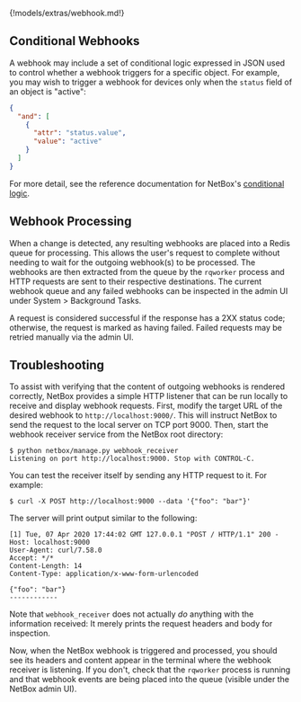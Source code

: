 {!models/extras/webhook.md!}

## Conditional Webhooks

A webhook may include a set of conditional logic expressed in JSON used to control whether a webhook triggers for a specific object. For example, you may wish to trigger a webhook for devices only when the `status` field of an object is "active":

```json
{
  "and": [
    {
      "attr": "status.value",
      "value": "active"
    }
  ]
}
```

For more detail, see the reference documentation for NetBox's [conditional logic](../reference/conditions.md).

## Webhook Processing

When a change is detected, any resulting webhooks are placed into a Redis queue for processing. This allows the user's request to complete without needing to wait for the outgoing webhook(s) to be processed. The webhooks are then extracted from the queue by the `rqworker` process and HTTP requests are sent to their respective destinations. The current webhook queue and any failed webhooks can be inspected in the admin UI under System > Background Tasks.

A request is considered successful if the response has a 2XX status code; otherwise, the request is marked as having failed. Failed requests may be retried manually via the admin UI.

## Troubleshooting

To assist with verifying that the content of outgoing webhooks is rendered correctly, NetBox provides a simple HTTP listener that can be run locally to receive and display webhook requests. First, modify the target URL of the desired webhook to `http://localhost:9000/`. This will instruct NetBox to send the request to the local server on TCP port 9000. Then, start the webhook receiver service from the NetBox root directory:

```no-highlight
$ python netbox/manage.py webhook_receiver
Listening on port http://localhost:9000. Stop with CONTROL-C.
```

You can test the receiver itself by sending any HTTP request to it. For example:

```no-highlight
$ curl -X POST http://localhost:9000 --data '{"foo": "bar"}'
```

The server will print output similar to the following:

```no-highlight
[1] Tue, 07 Apr 2020 17:44:02 GMT 127.0.0.1 "POST / HTTP/1.1" 200 -
Host: localhost:9000
User-Agent: curl/7.58.0
Accept: */*
Content-Length: 14
Content-Type: application/x-www-form-urlencoded

{"foo": "bar"}
------------
```

Note that `webhook_receiver` does not actually _do_ anything with the information received: It merely prints the request headers and body for inspection.

Now, when the NetBox webhook is triggered and processed, you should see its headers and content appear in the terminal where the webhook receiver is listening. If you don't, check that the `rqworker` process is running and that webhook events are being placed into the queue (visible under the NetBox admin UI).
